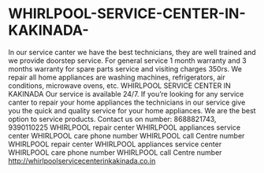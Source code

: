 # WHIRLPOOL-SERVICE-CENTER-IN-KAKINADA-
In our service canter we have the best technicians, they are well trained and we provide doorstep service. For general service 1 month warranty and 3 months warranty for spare parts service and visiting charges 350rs. We repair all home appliances are washing machines, refrigerators, air conditions, microwave ovens, etc. WHIRLPOOL SERVICE CENTER IN KAKINADA Our service is available 24/7. If you’re looking for any service canter to repair your home appliances the technicians in our service give you the quick and quality service for your home appliances. We are the best option to service products. Contact us on number: 8688821743, 9390110225  WHIRLPOOL    repair center WHIRLPOOL    appliances service center   WHIRLPOOL    care phone number WHIRLPOOL    call Centre number WHIRLPOOL    repair center WHIRLPOOL    appliances service center   WHIRLPOOL    care phone number WHIRLPOOL    call Centre number   http://whirlpoolservicecenterinkakinada.co.in
